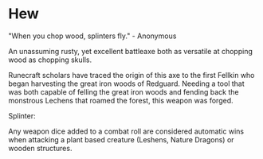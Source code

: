 # Hew

"When you chop wood, splinters fly."  - Anonymous

An unassuming rusty, yet excellent battleaxe both as versatile at chopping wood as chopping skulls.

Runecraft scholars have traced the origin of this axe to the first Fellkin who began harvesting the great iron woods of Redguard. Needing a tool that was both capable of felling the great iron woods and fending back the monstrous Lechens that roamed the forest, this weapon was forged.

Splinter:

Any weapon dice added to a combat roll are considered automatic wins when attacking a plant based creature (Leshens, Nature Dragons) or wooden structures.
